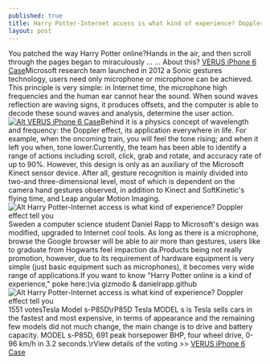 ```yaml
---
published: true
title: Harry Potter-Internet access is what kind of experience? Doppler effect tell you
layout: post
---
```

You patched the way Harry Potter online?Hands in the air, and then scroll through the pages began to miraculously ... ... About this? [VERUS iPhone 6 Case](http://www.zagcase.com)Microsoft research team launched in 2012 a Sonic gestures technology, users need only microphone or microphone can be achieved. This principle is very simple: in Internet time, the microphone high frequencies and the human ear cannot hear the sound. When sound waves reflection are waving signs, it produces offsets, and the computer is able to decode these sound waves and analysis, determine the user action.[![Alt VERUS iPhone 6 Case](http://www.zagcase.com/images/large/i6/verus_iphone6_i63108_lrg.jpg)](http://www.zagcase.com/verus-iphone-6-case-damda-slide-series-poppy-red-p-4941.html)Behind it is a physics concept of wavelength and frequency: the Doppler effect, its application everywhere in life. For example, when the oncoming train, you will feel the tone rising; and when it left you when, tone lower.Currently, the team has been able to identify a range of actions including scroll, click, grab and rotate, and accuracy rate of up to 90%. However, this design is only as an auxiliary of the Microsoft Kinect sensor device. After all, gesture recognition is mainly divided into two-and three-dimensional level, most of which is dependent on the camera hand gestures observed, in addition to Kinect and SoftKinetic\'s flying time, and Leap angular Motion Imaging.![Alt Harry Potter-Internet access is what kind of experience? Doppler effect tell you](https://c2.staticflickr.com/6/5786/22658332369_03092e0911_z.jpg)Sweden a computer science student Daniel Rapp to Microsoft\'s design was modified, upgraded to Internet cool tools. As long as there is a microphone, browse the Google browser will be able to air more than gestures, users like to graduate from Hogwarts feel impaction da.Products being not really promotion, however, due to its requirement of hardware equipment is very simple (just basic equipment such as microphones), it becomes very wide range of applications.If you want to know \"Harry Potter online is a kind of experience,\" poke here:)via gizmodo & danielrapp.github![Alt Harry Potter-Internet access is what kind of experience? Doppler effect tell you](https://c2.staticflickr.com/6/5797/22632211238_547a005743.jpg)1551 votesTesla Model s-P85D\rP85D Tesla MODEL s is Tesla sells cars in the fastest and most expensive, in terms of appearance and the remaining few models did not much change, the main change is to drive and battery capacity. MODEL s-P85D, 691 peak horsepower BHP, four wheel drive, 0-96 km/h in 3.2 seconds.\rView details of the voting >> [VERUS iPhone 6 Case](http://www.zagcase.com/verus-iphone-6-case-damda-slide-series-poppy-red-p-4941.html)